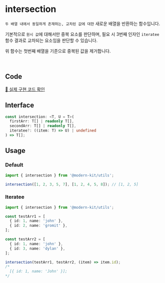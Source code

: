 # intersection

`두 배열 내에서 동일하게 존재하는, 교차된 값에 대한` 새로운 배열을 반환하는 함수입니다.

기본적으로 `원시 값`에 대해서만 중복 요소를 판단하며, 필요 시 3번째 인자인 `iteratee` 함수 결과로 교차되는 요소임을 판단할 수 있습니다.

위 함수는 첫번째 배열을 기준으로 중복된 값을 제거합니다.

<br />

## Code
[🔗 실제 구현 코드 확인](https://github.com/modern-agile-team/modern-kit/blob/main/packages/utils/src/array/intersection/index.ts)

## Interface
```ts title="typescript"
const intersection: <T, U = T>(
  firstArr: T[] | readonly T[],
  secondArr: T[] | readonly T[],
  iteratee?: ((item: T) => U) | undefined
) => T[];
```

## Usage
### Default
```ts title="typescript"
import { intersection } from '@modern-kit/utils';

intersection([1, 2, 3, 5, 7], [1, 2, 4, 5, 8]); // [1, 2, 5] 
```

### Iteratee
```ts title="typescript"
import { intersection } from '@modern-kit/utils';

const testArr1 = [
  { id: 1, name: 'john' },
  { id: 2, name: 'gromit' },
];

const testArr2 = [
  { id: 1, name: 'john' },
  { id: 3, name: 'dylan' },
];

intersection(testArr1, testArr2, (item) => item.id);
/*
  [{ id: 1, name: 'John' }];
*/
```